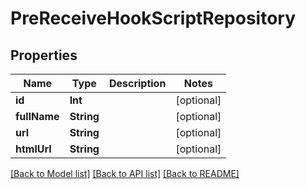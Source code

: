 # PreReceiveHookScriptRepository

## Properties
Name | Type | Description | Notes
------------ | ------------- | ------------- | -------------
**id** | **Int** |  | [optional] 
**fullName** | **String** |  | [optional] 
**url** | **String** |  | [optional] 
**htmlUrl** | **String** |  | [optional] 

[[Back to Model list]](../README.md#documentation-for-models) [[Back to API list]](../README.md#documentation-for-api-endpoints) [[Back to README]](../README.md)


